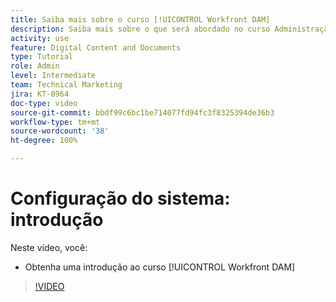 ```yaml
---
title: Saiba mais sobre o curso [!UICONTROL Workfront DAM]
description: Saiba mais sobre o que será abordado no curso Administração do [!UICONTROL Workfront DAM], Parte 1, Configuração do sistema.
activity: use
feature: Digital Content and Documents
type: Tutorial
role: Admin
level: Intermediate
team: Technical Marketing
jira: KT-8964
doc-type: video
source-git-commit: bbdf99c6bc1be714077fd94fc3f8325394de36b3
workflow-type: tm+mt
source-wordcount: '38'
ht-degree: 100%

---
```


# Configuração do sistema: introdução

Neste vídeo, você:

* Obtenha uma introdução ao curso [!UICONTROL Workfront DAM]

>[!VIDEO](https://video.tv.adobe.com/v/335227/?quality=12&learn=on&enablevpops=1)

<!-- Learn more graphic & links to documentation articles
* Accessing help for Workfront DAM
* Workfront DAM within Workfront
-->
